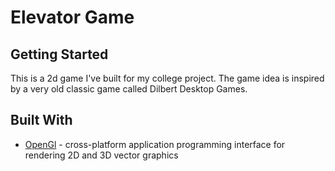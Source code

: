 # Elevator Game

## Getting Started

This is a 2d game I've built for my college project. The game idea is inspired by a very old classic game called Dilbert Desktop Games.

## Built With

* [OpenGl](https://www.opengl.org/) -  cross-platform application programming interface for rendering 2D and 3D vector  graphics
